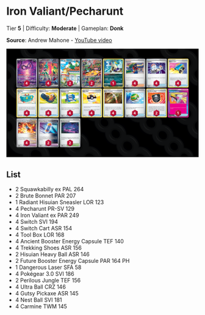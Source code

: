 # Iron Valiant/Pecharunt

Tier **5** | Difficulty: **Moderate** | Gameplan: **Donk**

**Source**: Andrew Mahone - [YouTube video](https://www.youtube.com/watch?v=rDj67b3gRU8)

![decklist](../../!Images/Standard/12BRS-SFA/Iron%20Valiant-Pecharunt.png)

## List
* 2 Squawkabilly ex PAL 264
* 2 Brute Bonnet PAR 207
* 1 Radiant Hisuian Sneasler LOR 123
* 4 Pecharunt PR-SV 129
* 4 Iron Valiant ex PAR 249
* 4 Switch SVI 194
* 4 Switch Cart ASR 154
* 4 Tool Box LOR 168
* 4 Ancient Booster Energy Capsule TEF 140
* 4 Trekking Shoes ASR 156
* 2 Hisuian Heavy Ball ASR 146
* 2 Future Booster Energy Capsule PAR 164 PH
* 1 Dangerous Laser SFA 58
* 4 Pokégear 3.0 SVI 186
* 2 Perilous Jungle TEF 156
* 4 Ultra Ball CRZ 146
* 4 Gutsy Pickaxe ASR 145
* 4 Nest Ball SVI 181
* 4 Carmine TWM 145
